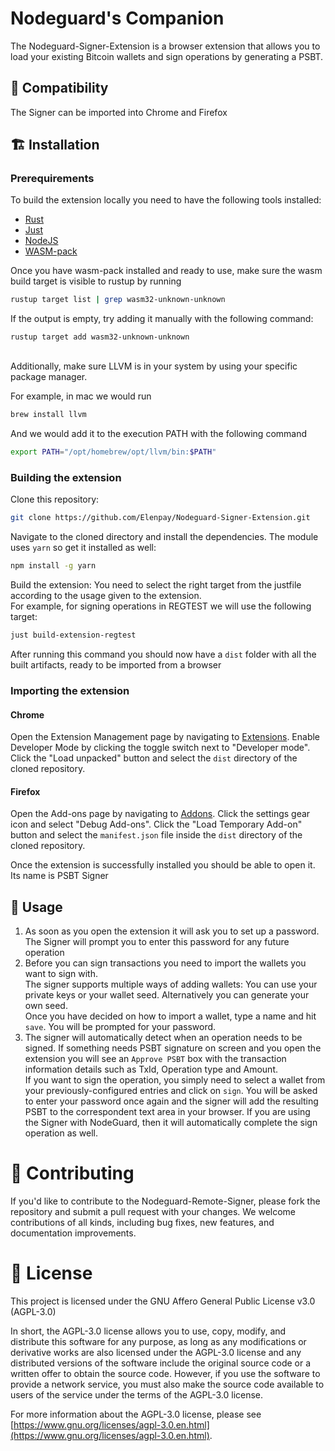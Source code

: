 # Nodeguard's Companion

The Nodeguard-Signer-Extension is a browser extension that allows you to load your existing Bitcoin wallets and sign operations by generating a PSBT.


## 🧩 Compatibility
The Signer can be imported into Chrome and Firefox
## 🏗 Installation
### Prerequirements
To build the extension locally you need to have the following tools installed:

* [Rust](https://www.rust-lang.org/tools/install)
* [Just](https://github.com/casey/just)
* [NodeJS](https://nodejs.org/en)
* [WASM-pack](https://rustwasm.github.io/wasm-pack/installer/)
 
Once you have wasm-pack installed and ready to use, make sure the wasm build target is visible to rustup by running
```sh
rustup target list | grep wasm32-unknown-unknown
```
If the output is empty, try adding it manually with the following command:
```
rustup target add wasm32-unknown-unknown
```
\
Additionally, make sure LLVM is in your system by using your specific package manager.

For example, in mac we would run

```sh
brew install llvm
```

And we would add it to the execution PATH with the following command
```sh
export PATH="/opt/homebrew/opt/llvm/bin:$PATH"
```

### Building the extension

Clone this repository:
```sh
git clone https://github.com/Elenpay/Nodeguard-Signer-Extension.git
```
Navigate to the cloned directory and install the dependencies. The module uses `yarn` so get it installed as well:
```sh
npm install -g yarn
```

Build the extension:
You need to select the right target from the justfile according to the usage given to the extension.  
For example, for signing operations in REGTEST we will use the following target:
```sh
just build-extension-regtest
```
After running this command you should now have a `dist` folder with all the built artifacts, ready to be imported from a browser 

### Importing the extension
#### Chrome
Open the Extension Management page by navigating to [Extensions](chrome://extensions). Enable Developer Mode by clicking the toggle switch next to "Developer mode". Click the "Load unpacked" button and select the `dist` directory of the cloned repository.
#### Firefox
Open the Add-ons page by navigating to [Addons](about:addons). Click the settings gear icon and select "Debug Add-ons". Click the "Load Temporary Add-on" button and select the `manifest.json` file inside the `dist` directory of the cloned repository.

Once the extension is successfully installed you should be able to open it. Its name is PSBT Signer
## 🚀 Usage

1. As soon as you open the extension it will ask you to set up a password. The Signer will prompt you to enter this password for any future operation
2. Before you can sign transactions you need to import the wallets you want to sign with.  
The signer supports multiple ways of adding wallets: You can use your private keys or your wallet seed. Alternatively you can generate your own seed.  
Once you have decided on how to import a wallet, type a name and hit `save`. You will be prompted for your password.
3. The signer will automatically detect when an operation needs to be signed. If something needs PSBT signature on screen and you open the extension you will see an `Approve PSBT` box with
the transaction information details such as TxId, Operation type and Amount.  
If you want to sign the operation, you simply need to select a wallet from your previously-configured entries and click on `sign`. You will be asked to enter your password once again and the signer will 
add the resulting PSBT to the correspondent text area in your browser. If you are using the Signer with NodeGuard, then it will automatically complete the sign operation as well.



# 🤝 Contributing

  If you'd like to contribute to the Nodeguard-Remote-Signer, please fork
  the repository and submit a pull request with your changes. We welcome
  contributions of all kinds, including bug fixes, new features, and
  documentation improvements.  

 
# 🔐 License

This project is licensed under the GNU Affero General Public License v3.0 (AGPL-3.0)

In short, the AGPL-3.0 license allows you to use, copy, modify, and distribute this software for any purpose, as long as any modifications or derivative works are also licensed under the AGPL-3.0 license and any distributed versions of the software include the original source code or a written offer to obtain the source code. However, if you use the software to provide a network service, you must also make the source code available to users of the service under the terms of the AGPL-3.0 license.

For more information about the AGPL-3.0 license, please see [https://www.gnu.org/licenses/agpl-3.0.en.html](https://www.gnu.org/licenses/agpl-3.0.en.html).



